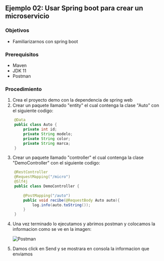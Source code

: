 ## Ejemplo 02: Usar Spring boot para crear un microservicio

### Objetivos
* Familiarizarnos con spring boot

### Prerequisitos
* Maven
* JDK 11
* Postman

### Procedimiento

1. Crea el proyecto demo con la dependencia de spring web
2. Crear un paquete llamado "entity" el cual contenga la clase "Auto" con el siguiente codigo:
```java
    @Data
    public class Auto {
        private int id;
        private String modelo;
        private String color;
        private String marca;
    }
```
3. Crear un paquete llamado "controller" el cual contenga la clase "DemoController" con el siguiente codigo:
```java
    @RestController
    @RequestMapping("/micro")
    @Slf4j
    public class DemoController {
    
        @PostMapping("/auto")
        public void recibe(@RequestBody Auto auto){
            log.info(auto.toString());
        }
    }
```

4. Una vez terminado lo ejecutamos y abrimos postman y colocamos la informacion como se ve en la imagen:

    ![Postman](../img/post.PNG)


5. Damos click en Send y se mostrara en consola la informacion que enviamos




